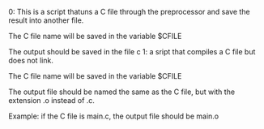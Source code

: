 0: This is a script thatuns a C file through the preprocessor and save the result into another file.



The C file name will be saved in the variable $CFILE

The output should be saved in the file c
1: a sript that compiles a C file but does not link.



The C file name will be saved in the variable $CFILE

The output file should be named the same as the C file, but with the extension .o instead of .c.

Example: if the C file is main.c, the output file should be main.o
